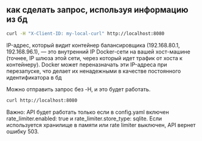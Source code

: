 ## как сделать запрос, используя информацию из бд

```bash
curl -H "X-Client-ID: my-local-curl" http://localhost:8080
```

IP-адрес, который видит контейнер балансировщика (192.168.80.1, 192.168.96.1), — это внутренний IP Docker-сети на вашей хост-машине (точнее, IP шлюза этой сети, через который идет трафик от хоста к контейнеру). Docker может переназначать эти IP-адреса при перезапуске, что делает их ненадежными в качестве постоянного идентификатора в бд

Можно отправить запрос без -H, и это будет работать.

```bash
curl http://localhost:8080
```

Важно: API будет работать только если в config.yaml включен rate_limiter.enabled: true и rate_limiter.store_type: sqlite. Если используется хранилище в памяти или rate limiter выключен, API вернет ошибку 503.
